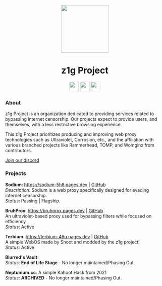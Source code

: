 <p align="center">
<kbd>
<img width="150px" src="https://avatars.githubusercontent.com/u/103667677?s=200&v=4">
</kbd>
</p>

<h1 align="center">z1g Project</h1>

<p align="center">
<a href="https://z1g-project.pages.dev/discord"><img height="30px" src="https://img.shields.io/badge/Discord-7289DA?style=for-the-badge&logo=discord&logoColor=white"><img></a>
<a href="https://twitter.com/z1g-project"><img height="30px" src="https://img.shields.io/badge/Twitter-1DA1F2?style=for-the-badge&logo=twitter&logoColor=white"><img></a>
<a href="https://reddit.com/r/z1g-project"><img height="30px" src="https://img.shields.io/badge/Reddit-FF4500?style=for-the-badge&logo=reddit&logoColor=white"><img></a>
</p>

### About

z1g Project is an organization dedicated to providing services related to bypassing internet censorship. Our projects expect to provide users, and themselves, with a less restrictive browsing experience. 

This z1g Project prioritizes producing and improving web proxy technologies such as Ultraviolet, Corrosion, etc., and the affiliation with various branched projects like Rammerhead, TOMP, and Womginx from contributors. 

[Join our discord](https://z1g-project.pages.dev/discord)

### Projects

**Sodium**: https://sodium-5h8.pages.dev | [GitHub](https://github.com/z1g-project/sodium)
<br>
*Description*: Sodium is a web proxy specifically designed for evading internet censorship.
<br>
*Status*: Passing | Flagship. 

**BruhProx**: https://bruhprox.pages.dev | [GitHub](https://github.com/z1g-project/bruhprox)
<br>An ultraviolet-based proxy used for bypassing filters while focused on efficiency
<br>
*Status*: Active 

**Terbium**: https://terbium-46q.pages.dev | [GitHub](https://github.com/z1g-project/terbium)
<br>A simple WebOS made by Snoot and modded by the z1g project!
<br>
*Status*: Active

**Blurred's Vault**:
<br>
*Status*: **End of Life Stage** - No longer maintained/Phasing Out.

**Neptunium.cc**:
A simple Kahoot Hack from 2021
<br>
*Status*: **ARCHIVED** - No longer maintained/Phasing Out.
